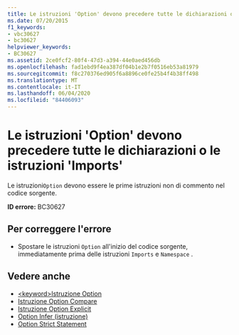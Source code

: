 ```yaml
---
title: Le istruzioni 'Option' devono precedere tutte le dichiarazioni o le istruzioni 'Imports'
ms.date: 07/20/2015
f1_keywords:
- vbc30627
- bc30627
helpviewer_keywords:
- BC30627
ms.assetid: 2ce0fcf2-80f4-47d3-a394-44e0aed456db
ms.openlocfilehash: fad1ebd9f4ea387df04b1e2b7f0516eb53a81979
ms.sourcegitcommit: f8c270376ed905f6a8896ce0fe25b4f4b38ff498
ms.translationtype: MT
ms.contentlocale: it-IT
ms.lasthandoff: 06/04/2020
ms.locfileid: "84406093"
---
```

# <a name="option-statements-must-precede-any-declarations-or-imports-statements"></a>Le istruzioni 'Option' devono precedere tutte le dichiarazioni o le istruzioni 'Imports'
Le istruzioni`Option` devono essere le prime istruzioni non di commento nel codice sorgente.  
  
 **ID errore:** BC30627  
  
## <a name="to-correct-this-error"></a>Per correggere l'errore  
  
- Spostare le istruzioni `Option` all'inizio del codice sorgente, immediatamente prima delle istruzioni `Imports` e `Namespace` .  
  
## <a name="see-also"></a>Vedere anche

- [\<keyword>Istruzione Option](../language-reference/statements/option-keyword-statement.md)
- [Istruzione Option Compare](../language-reference/statements/option-compare-statement.md)
- [Istruzione Option Explicit](../language-reference/statements/option-explicit-statement.md)
- [Option Infer (istruzione)](../language-reference/statements/option-infer-statement.md)
- [Option Strict Statement](../language-reference/statements/option-strict-statement.md)
